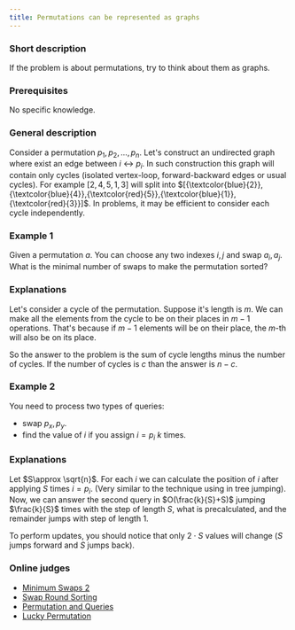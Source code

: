```yaml
---
title: Permutations can be represented as graphs
---
```


### Short description

If the problem is about permutations, try to think about them as graphs.

### Prerequisites

No specific knowledge.

### General description

Consider a permutation $p_1,p_2,\dots, p_n$. Let's construct an undirected graph where exist an edge between $i$ $\leftrightarrow$ $p_i$. In such construction this graph will contain only cycles (isolated vertex-loop, forward-backward edges or usual cycles).
For example $[2,4,5,1,3]$ will split into $[{\textcolor{blue}{2}},{\textcolor{blue}{4}},{\textcolor{red}{5}},{\textcolor{blue}{1}},{\textcolor{red}{3}}]$.
In problems, it may be efficient to consider each cycle independently.

### Example 1

Given a permutation $a$. You can choose any two indexes $i,j$ and swap $a_i,a_j$. What is the minimal number of swaps to make the permutation sorted?

### Explanations

Let's consider a cycle of the permutation. Suppose it's length is $m$. We can make all the elements from the cycle to be on their places in $m-1$ operations. That's because if $m-1$ elements will be on their place, the $m$-th will also be on its place.

So the answer to the problem is the sum of cycle lengths minus the number of cycles. If the number of cycles is $c$ than the answer is $n-c$.

### Example 2

You need to process two types of queries:

- swap $p_x,p_y$.
- find the value of $i$ if you assign $i=p_i$  $k$ times.

### Explanations

Let $S\approx \sqrt{n}$. For each $i$ we can calculate the position of $i$ after applying $S$ times $i=p_i$. (Very similar to the technique using in tree jumping). Now, we can answer the second query in $O(\frac{k}{S}+S)$ jumping $\frac{k}{S}$ times with the step of length $S$, what is precalculated, and the remainder jumps with step of length $1$.

To perform updates, you should notice that only $2 \cdot S$ values will change ($S$ jumps forward and $S$ jumps back).

### Online judges
- [Minimum Swaps 2](https://www.hackerrank.com/challenges/minimum-swaps-2/problem)
- [Swap Round Sorting](https://cses.fi/problemset/task/1698)
- [Permutation and Queries](https://codeforces.com/problemset/problem/1619/H?locale=en)
- [Lucky Permutation](https://codeforces.com/contest/1768/problem/D?locale=en)
